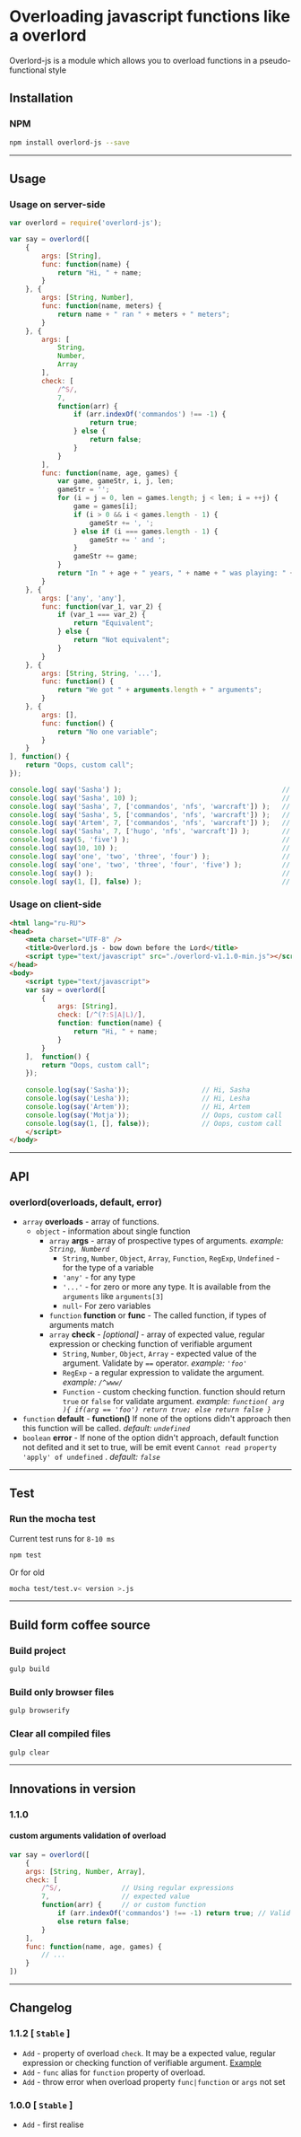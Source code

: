 # Overloading javascript functions like a overlord 
Overlord-js is a module which allows you to overload functions in a pseudo-functional style

## Installation
### NPM
```sh
npm install overlord-js --save
```

------------------------------------

## Usage
### Usage on server-side
```js
var overlord = require('overlord-js');

var say = overlord([
    {
        args: [String],
        func: function(name) {
            return "Hi, " + name;
        }
    }, {
        args: [String, Number],
        func: function(name, meters) {
            return name + " ran " + meters + " meters";
        }
    }, {
        args: [
            String, 
            Number, 
            Array
        ],
        check: [
            /^S/, 
            7, 
            function(arr) {
                if (arr.indexOf('commandos') !== -1) {
                    return true;
                } else {
                    return false;
                }
            }
        ],
        func: function(name, age, games) {
            var game, gameStr, i, j, len;
            gameStr = '';
            for (i = j = 0, len = games.length; j < len; i = ++j) {
                game = games[i];
                if (i > 0 && i < games.length - 1) {
                    gameStr += ', ';
                } else if (i === games.length - 1) {
                    gameStr += ' and ';
                }
                gameStr += game;
            }
            return "In " + age + " years, " + name + " was playing: " + gameStr;
        }
    }, {
        args: ['any', 'any'],
        func: function(var_1, var_2) {
            if (var_1 === var_2) {
                return "Equivalent";
            } else {
                return "Not equivalent";
            }
        }
    }, {
        args: [String, String, '...'],
        func: function() {
            return "We got " + arguments.length + " arguments";
        }
    }, {
        args: [],
        func: function() {
            return "No one variable";
        }
    }
], function() {
    return "Oops, custom call";
});

console.log( say('Sasha') );                                        // Hi, Sasha
console.log( say('Sasha', 10) );                                    // Sasha ran 10 meters
console.log( say('Sasha', 7, ['commandos', 'nfs', 'warcraft']) );   // In 7 years, Sasha was playing: commandos, nfs and warcraft
console.log( say('Sasha', 5, ['commandos', 'nfs', 'warcraft']) );   // Oops, custom call
console.log( say('Artem', 7, ['commandos', 'nfs', 'warcraft']) );   // Oops, custom call
console.log( say('Sasha', 7, ['hugo', 'nfs', 'warcraft']) );        // Oops, custom call
console.log( say(5, 'five') );                                      // Not equivalent
console.log( say(10, 10) );                                         // Equivalent
console.log( say('one', 'two', 'three', 'four') );                  // We got 4 arguments
console.log( say('one', 'two', 'three', 'four', 'five') );          // We got 5 arguments
console.log( say() );                                               // No one variable
console.log( say(1, [], false) );                                   // Oops, custom call
```

### Usage on client-side
```html
<html lang="ru-RU">
<head>
    <meta charset="UTF-8" />
    <title>Overlord.js - bow down before the Lord</title>
    <script type="text/javascript" src="./overlord-v1.1.0-min.js"></script>
</head>
<body>
    <script type="text/javascript">
    var say = overlord([
        {
            args: [String],
            check: [/^(?:S|A|L)/],
            function: function(name) {
                return "Hi, " + name;
            }
        }
    ],  function() {
        return "Oops, custom call";
    });
    
    console.log(say('Sasha'));                  // Hi, Sasha
    console.log(say('Lesha'));                  // Hi, Lesha
    console.log(say('Artem'));                  // Hi, Artem
    console.log(say('Motja'));                  // Oops, custom call
    console.log(say(1, [], false));             // Oops, custom call
    </script>
</body>
```

------------------------------------

## API
### overlord(overloads, default, error)
* `array` **overloads** - array of functions.
    * `object` - information about single function
        * `array` **args** - array of prospective types of arguments. _example: `String, Numberd`_
            * `String`, `Number`, `Object`, `Array`, `Function`, `RegExp`, `Undefined` - for the type of a variable
            * `'any'` - for any type
            * `'...'` - for zero or more any type. It is available from the `arguments` like `arguments[3]`
            * `null`- For zero variables 
        * `function` **function** or **func** - The called function, if types of arguments match
        * `array` **check** - _[optional]_ - array of expected value, regular expression or checking function of verifiable argument
            * `String`, `Number`, `Object`, `Array` - expected value of the argument. Validate by `==` operator. _example: `'foo'`_
            * `RegExp` - a regular expression to validate the argument. _example: `/^www/`_
            * `Function` - custom checking function. function should return `true` or `false` for validate argument. _example: `function( arg ){ if(arg == 'foo') return true; else return false }`_
* `function` **default** - **function()** If none of the options didn't approach then this function will be called. _default: `undefined`_
* `boolean` **error** - If none of the option didn't approach, default function not defited and it set to true, will be emit event `Cannot read property 'apply' of undefined` . _default: `false`_

------------------------------------

## Test
### Run the mocha test
Current test runs for `8-10 ms`
```sh
npm test
```

Or for old
```sh
mocha test/test.v< version >.js
```

------------------------------------

## Build form coffee source
### Build project
```sh
gulp build
```
### Build only browser files
```sh
gulp browserify
```
### Clear all compiled files
```sh
gulp clear
```

------------------------------------

## Innovations in version
### 1.1.0
#### custom arguments validation of overload
```js
var say = overlord([
    {
    args: [String, Number, Array], 
    check: [
        /^S/,               // Using regular expressions
        7,                  // expected value
        function(arr) {     // or custom function
            if (arr.indexOf('commandos') !== -1) return true; // Valid
            else return false;
        }
    ],
    func: function(name, age, games) {
        // ...
    }
])
```

------------------------------------

## Changelog
### 1.1.2 [ `Stable` ]
* `Add` - property of overload `check`. It may be a expected value, regular expression or checking function of verifiable argument. [Example](#innovations-in-version)
* `Add` - `func` alias for `function` property of overload.
* `Add` - throw error when overload property `func|function` or `args` not set

### 1.0.0 [ `Stable` ]
* `Add` - first realise

